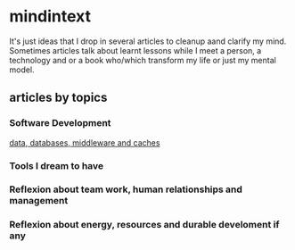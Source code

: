 # mindintext
It's just ideas that I drop in several articles to cleanup aand clarify my mind. Sometimes articles talk about learnt lessons while I meet a person, a technology and or a book who/which transform my life or just my mental model.

## articles by topics

### Software Development
[data, databases, middleware and caches](data_databases_middleware_and_caches.md)
### Tools I dream to have
### Reflexion about team work, human relationships and management
### Reflexion about energy, resources and durable develoment if any

